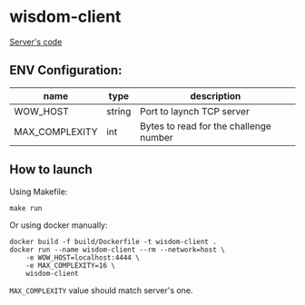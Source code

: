 # wisdom-client

[Server's code](https://github.com/don2quixote/wisdom-server)

## ENV Configuration:
| name           | type   | description                            |
| ---------------| ------ | -------------------------------------- |
| WOW_HOST       | string | Port to laynch TCP server              |
| MAX_COMPLEXITY | int    | Bytes to read for the challenge number |

## How to launch
Using Makefile:
```
make run
```

Or using docker manually:
```
docker build -f build/Dockerfile -t wisdom-client .
docker run --name wisdom-client --rm --network=host \
    -e WOW_HOST=localhost:4444 \
    -e MAX_COMPLEXITY=16 \
    wisdom-client
```

`MAX_COMPLEXITY` value should match server's one.
